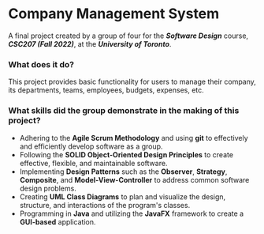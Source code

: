 # Company Management System
A final project created by a group of four for the __*Software Design*__ course, __*CSC207 (Fall 2022)*__, at the __*University of Toronto*__.

### What does it do?
This project provides basic functionality for users to manage their company, its departments, teams, employees, budgets, expenses, etc.

### What skills did the group demonstrate in the making of this project?
* Adhering to the __Agile Scrum Methodology__ and using __git__ to effectively and efficiently develop software as a group.
* Following the __SOLID Object-Oriented Design Principles__ to create effective, flexible, and maintainable software.
* Implementing __Design Patterns__ such as the __Observer__, __Strategy__, __Composite__, and __Model-View-Controller__ to address common software design problems.
* Creating __UML Class Diagrams__ to plan and visualize the design, structure, and interactions of the program's classes.
* Programming in __Java__ and utilizing the __JavaFX__ framework to create a __GUI-based__ application.
